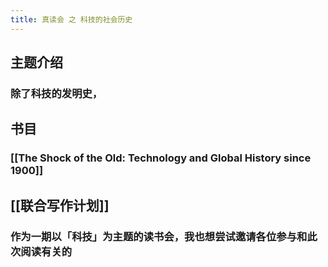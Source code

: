 ```yaml
---
title: 真读会 之 科技的社会历史
---
```


## 主题介绍
### 除了科技的发明史，
## 书目
### [[The Shock of the Old: Technology and Global History since 1900]]
## [[联合写作计划]]
### 作为一期以「科技」为主题的读书会，我也想尝试邀请各位参与和此次阅读有关的
